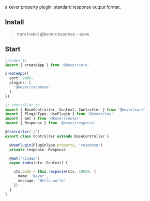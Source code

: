 a kever property plugin, standard response output format.



## Install

> npm install @kever/response --save

## Start

```ts
//index.ts
import { createApp } from '@kever/core'

createApp({
  port: 9000,
  plugins: [
    '@kever/response'
  ]
})
```

```ts
// controller.ts
import { BaseController, Context, Controller } from '@kever/core'
import { PluginType, UsePlugin } from '@kever/ioc'
import { Get } from '@kever/router'
import { Response } from '@kever/response'

@Controller('/')
export class Controller extends BaseController {

  @UsePlugin(PluginType.property, 'response')
  private response: Response

  @Get('/index')
  async index(ctx: Context) {

    ctx.body = this.response(ctx, 10000, {
      name: 'kever',
      message: 'Hello world'
    })
  }
}

```
